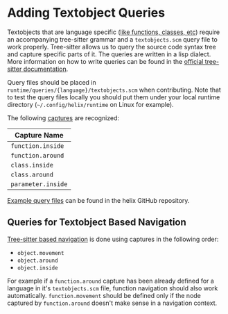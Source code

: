 # Adding Textobject Queries

Textobjects that are language specific ([like functions, classes, etc][textobjects])
require an accompanying tree-sitter grammar and a `textobjects.scm` query file
to work properly. Tree-sitter allows us to query the source code syntax tree
and capture specific parts of it. The queries are written in a lisp dialect.
More information on how to write queries can be found in the [official tree-sitter
documentation][tree-sitter-queries].

Query files should be placed in `runtime/queries/{language}/textobjects.scm`
when contributing. Note that to test the query files locally you should put
them under your local runtime directory (`~/.config/helix/runtime` on Linux
for example).

The following [captures][tree-sitter-captures] are recognized:

| Capture Name       |
| ---                |
| `function.inside`  |
| `function.around`  |
| `class.inside`     |
| `class.around`     |
| `parameter.inside` |

[Example query files][textobject-examples] can be found in the helix GitHub repository.

## Queries for Textobject Based Navigation

[Tree-sitter based navigation][textobjects-nav] is done using captures in the
following order:

- `object.movement`
- `object.around`
- `object.inside`

For example if a `function.around` capture has been already defined for a language
in it's `textobjects.scm` file, function navigation should also work automatically.
`function.movement` should be defined only if the node captured by `function.around`
doesn't make sense in a navigation context.

[textobjects]: ../usage.md#textobjects
[textobjects-nav]: ../usage.md#tree-sitter-textobject-based-navigation
[tree-sitter-queries]: https://tree-sitter.github.io/tree-sitter/using-parsers#query-syntax
[tree-sitter-captures]: https://tree-sitter.github.io/tree-sitter/using-parsers#capturing-nodes
[textobject-examples]: https://github.com/search?q=repo%3Ahelix-editor%2Fhelix+filename%3Atextobjects.scm&type=Code&ref=advsearch&l=&l=
